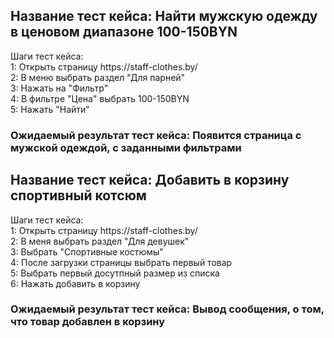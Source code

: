 <h2>Название тест кейса: Найти мужскую одежду в ценовом диапазоне 100-150BYN</h2>
Шаги тест кейса: </br>
1: Открыть страницу https://staff-clothes.by/</br>
2: В меню выбрать раздел "Для парней"</br>
3: Нажать на "Фильтр"</br>
4: В фильтре "Цена" выбрать 100-150BYN</br>
5: Нажать "Найти"</br>
<h3>Ожидаемый результат тест кейса: Появится страница с мужской одеждой, с заданными фильтрами</h3>

<h2>Название тест кейса: Добавить в корзину спортивный котсюм</h2>
Шаги тест кейса: </br>
1: Открыть страницу https://staff-clothes.by/</br>
2: В меня выбрать раздел "Для девушек"</br>
3: Выбрать "Спортивные костюмы"</br>
4: После загрузки страницы выбрать первый товар</br>
5: Выбрать первый досутпный размер из списка</br>
6: Нажать добавить в корзину</br>
<h3>Ожидаемый результат тест кейса: Вывод сообщения, о том, что товар добавлен в корзину</h3>
